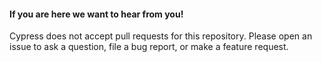 #### If you are here we want to hear from you!

Cypress does not accept pull requests for this repository. Please open an issue to ask a question, file a bug report, or make a feature request.